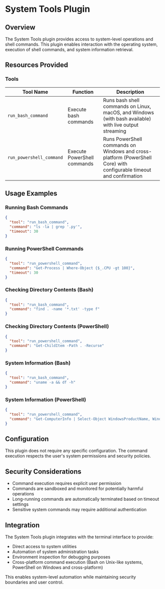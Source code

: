 # System Tools Plugin

## Overview

The System Tools plugin provides access to system-level operations and shell commands. This plugin enables interaction with the operating system, execution of shell commands, and system information retrieval.

## Resources Provided

### Tools

| Tool Name | Function | Description |
|-----------|----------|-------------|
| `run_bash_command` | Execute bash commands | Runs bash shell commands on Linux, macOS, and Windows (with bash available) with live output streaming |
| `run_powershell_command` | Execute PowerShell commands | Runs PowerShell commands on Windows and cross-platform (PowerShell Core) with configurable timeout and confirmation |

## Usage Examples

### Running Bash Commands
```json
{
  "tool": "run_bash_command",
  "command": "ls -la | grep '.py'",
  "timeout": 30
}
```

### Running PowerShell Commands
```json
{
  "tool": "run_powershell_command",
  "command": "Get-Process | Where-Object {$_.CPU -gt 100}",
  "timeout": 30
}
```

### Checking Directory Contents (Bash)
```json
{
  "tool": "run_bash_command",
  "command": "find . -name '*.txt' -type f"
}
```

### Checking Directory Contents (PowerShell)
```json
{
  "tool": "run_powershell_command",
  "command": "Get-ChildItem -Path . -Recurse"
}
```

### System Information (Bash)
```json
{
  "tool": "run_bash_command",
  "command": "uname -a && df -h"
}
```

### System Information (PowerShell)
```json
{
  "tool": "run_powershell_command",
  "command": "Get-ComputerInfo | Select-Object WindowsProductName, WindowsVersion"
}
```

## Configuration

This plugin does not require any specific configuration. The command execution respects the user's system permissions and security policies.

## Security Considerations

- Command execution requires explicit user permission
- Commands are sandboxed and monitored for potentially harmful operations
- Long-running commands are automatically terminated based on timeout settings
- Sensitive system commands may require additional authentication

## Integration

The System Tools plugin integrates with the terminal interface to provide:

- Direct access to system utilities
- Automation of system administration tasks
- Environment inspection for debugging purposes
- Cross-platform command execution (Bash on Unix-like systems, PowerShell on Windows and cross-platform)

This enables system-level automation while maintaining security boundaries and user control.